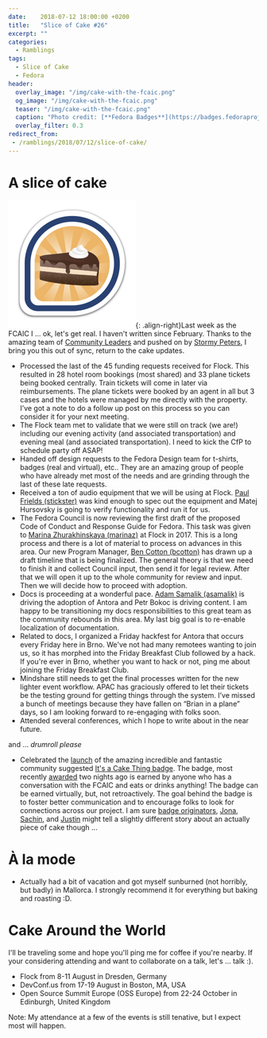 ```yaml
---
date:    2018-07-12 18:00:00 +0200
title:   "Slice of Cake #26"
excerpt: ""
categories:
  - Ramblings
tags:
  - Slice of Cake
  - Fedora
header:
  overlay_image: "/img/cake-with-the-fcaic.png"
  og_image: "/img/cake-with-the-fcaic.png"
  teaser: "/img/cake-with-the-fcaic.png"
  caption: "Photo credit: [**Fedora Badges**](https://badges.fedoraproject.org/badge/its-a-cake-thing)"
  overlay_filter: 0.3
redirect_from:
 - /ramblings/2018/07/12/slice-of-cake/
---
```


# A slice of cake

![Cake Badge](/img/cake-with-the-fcaic.png){: .align-right}Last week as the FCAIC I ... ok, let's get real.  I haven't written since February.  Thanks to the amazing team of [Community Leaders](https://community.redhat.com/) and pushed on by [Stormy Peters](https://twitter.com/storming), I bring you this out of sync, return to the cake updates.

- Processed the last of the 45 funding requests received for Flock.  This resulted in 28 hotel room bookings (most shared) and 33 plane tickets being booked centrally.  Train tickets will come in later via reimbursements.  The plane tickets were booked by an agent in all but 3 cases and the hotels were managed by me directly with the property.  I’ve got a note to do a follow up post on this process so you can consider it for your next meeting.
- The Flock team met to validate that we were still on track (we are!) including our evening activity (and associated transportation) and evening meal (and associated transportation).  I need to kick the CfP to schedule party off ASAP!
- Handed off design requests to the Fedora Design team for t-shirts, badges (real and virtual), etc..  They are an amazing group of people who have already met most of the needs and are grinding through the last of these late requests.
- Received a ton of audio equipment that we will be using at Flock.  [Paul Frields (stickster)](https://twitter.com/stickster) was kind enough to spec out the equipment and Matej Hursovsky is going to verify functionality and run it for us.
- The Fedora Council is now reviewing the first draft of the proposed Code of Conduct and Response Guide for Fedora.  This task was given to [Marina Zhurakhinskaya (marinaz)](https://twitter.com/marinaz) at Flock in 2017.  This is a long process and there is a lot of material to process on advances in this area.  Our new Program Manager, [Ben Cotton (bcotton)](https://twitter.com/FunnelFiasco) has drawn up a draft timeline that is being finalized.  The general theory is that we need to finish it and collect Council input, then send it for legal review.  After that we will open it up to the whole community for review and input.  Then we will decide how to proceed with adoption.
- Docs is proceeding at a wonderful pace.  [Adam Samalik (asamalik)](https://twitter.com/adsamalik) is driving the adoption of Antora and Petr Bokoc is driving content.  I am happy to be transitioning my docs responsibilities to this great team as the community rebounds in this area.  My last big goal is to re-enable localization of documentation.
- Related to docs, I organized a Friday hackfest for Antora that occurs every Friday here in Brno.  We've not had many remotees wanting to join us, so it has morphed into the Friday Breakfast Club followed by a hack.  If you're ever in Brno, whether you want to hack or not, ping me about joining the Friday Breakfast Club.
- Mindshare still needs to get the final processes written for the new lighter event workflow.  APAC has graciously offered to let their tickets be the testing ground for getting things through the system.  I’ve missed a bunch of meetings because they have fallen on “Brian in a plane” days, so I am looking forward to re-engaging with folks soon.
- Attended several conferences, which I hope to write about in the near future.

and ... *drumroll please*

- Celebrated the [launch](https://twitter.com/bexelbie/status/994974014144593920) of the amazing incredible and fantastic community suggested [It's a Cake Thing badge](https://badges.fedoraproject.org/badge/its-a-cake-thing).  The badge, most recently [awarded](https://twitter.com/bexelbie/status/1016772087808184320) two nights ago is earned by anyone who has a conversation with the FCAIC and eats or drinks anything!  The badge can be earned virtually, but, not retroactively.  The goal behind the badge is to foster better communication and to encourage folks to look for connections across our project.  I am sure [badge originators](https://pagure.io/fedora-badges/issue/595), [Jona](https://twitter.com/jonatoni), [Sachin](https://blog.skamath.me/), and [Justin](https://twitter.com/jflory7) might tell a slightly different story about an actually piece of cake though ...

# À la mode

- Actually had a bit of vacation and got myself sunburned (not horribly, but badly) in Mallorca.  I strongly recommend it for everything but baking and roasting :D.

# Cake Around the World

I'll be traveling some and hope you'll ping me for coffee if you're nearby.  If your considering attending and want to collaborate on a talk, let's ... talk :).

- Flock from 8-11 August in Dresden, Germany
- DevConf.us from 17-19 August in Boston, MA, USA
- Open Source Summit Europe (OSS Europe) from 22-24 October in Edinburgh, United Kingdom

Note: My attendance at a few of the events is still tenative, but I expect most will happen.

